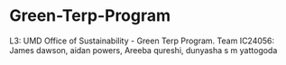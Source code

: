 # Green-Terp-Program
L3: UMD Office of Sustainability -  Green Terp Program. Team IC24056: James dawson, aidan powers, Areeba qureshi, dunyasha s m yattogoda
